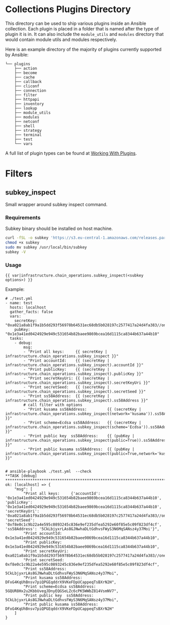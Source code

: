 # Collections Plugins Directory

This directory can be used to ship various plugins inside an Ansible collection. Each plugin is placed in a folder that
is named after the type of plugin it is in. It can also include the `module_utils` and `modules` directory that
would contain module utils and modules respectively.

Here is an example directory of the majority of plugins currently supported by Ansible:

```
└── plugins
    ├── action
    ├── become
    ├── cache
    ├── callback
    ├── cliconf
    ├── connection
    ├── filter
    ├── httpapi
    ├── inventory
    ├── lookup
    ├── module_utils
    ├── modules
    ├── netconf
    ├── shell
    ├── strategy
    ├── terminal
    ├── test
    └── vars
```

A full list of plugin types can be found at [Working With Plugins](https://docs.ansible.com/ansible/2.10/plugins/plugins.html).

# Filters
## subkey_inspect
Small wrapper around subkey inspect command. 
### Requirements 
Subkey binary should be installed on host machine. 

```bash
curl -fSL -o subkey 'https://s3.eu-central-1.amazonaws.com/releases.parity.io/substrate/x86_64-debian%3Astretch/v3.0.0/subkey/subkey'
chmod +x subkey
sudo mv subkey /usr/local/bin/subkey
subkey -V
```

### Usage
```
{{ var|infrastructure.chain_operations.subkey_inspect(<subkey options>) }}
```

Example:
```
# ./test.yml
- name: test
  hosts: localhost
  gather_facts: false
  vars:
    secretKey: "0xa021a8ab1f9a1b5dd293f56978b64531ec68db5b028197c2577417a24d4fa383//one"
    pubKey: "0x1e3a41ed0424929e949c531654b82baee9869bcea16d1115ca8344b637a44b10"
  tasks:
    - debug:
        msg:
        - "Print all keys:     {{ secretKey | infrastructure.chain_operations.subkey_inspect }}"
        - "Print accountId:    {{ (secretKey | infrastructure.chain_operations.subkey_inspect).accountId }}"
        - "Print publicKey:    {{ (secretKey | infrastructure.chain_operations.subkey_inspect).publicKey }}"
        - "Print secretKeyUri: {{ (secretKey | infrastructure.chain_operations.subkey_inspect).secretKeyUri }}"
        - "Print secretSeed:   {{ (secretKey | infrastructure.chain_operations.subkey_inspect).secretSeed }}"
        - "Print ss58Address:  {{ (secretKey | infrastructure.chain_operations.subkey_inspect).ss58Address }}"
        # call filter with options
        - "Print kusama ss58Address:         {{ (secretKey | infrastructure.chain_operations.subkey_inspect(network='kusama')).ss58Address }}"
        - "Print scheme=Ecdsa ss58Address:   {{ (secretKey | infrastructure.chain_operations.subkey_inspect(scheme='Ecdsa')).ss58Address }}"
        - "Print public key  ss58Address:    {{ (pubKey | infrastructure.chain_operations.subkey_inspect(public=True)).ss58Address }}"
        - "Print public kusama ss58Address:  {{ (pubKey | infrastructure.chain_operations.subkey_inspect(public=True,network='kusama')).ss58Address }}"


# ansible-playbook ./test.yml  --check
**TASK [debug] ******************************************************************************************
ok: [localhost] => {
    "msg": [
        "Print all keys:     {'accountId': '0x1e3a41ed0424929e949c531654b82baee9869bcea16d1115ca8344b637a44b10', 'publicKey': '0x1e3a41ed0424929e949c531654b82baee9869bcea16d1115ca8344b637a44b10', 'secretKeyUri': '0xa021a8ab1f9a1b5dd293f56978b64531ec68db5b028197c2577417a24d4fa383//one', 'secretSeed': '0xf8e0c1c9b22a4e595c0893245c836e9ef235dfea5292e60f85e5c09f823df4cf', 'ss58Address': '5CkLbjyxrLAs8GJNwhaDLtGdhvsFWyS3N6MqSANsz4y37Moi'}",
        "Print accountId:    0x1e3a41ed0424929e949c531654b82baee9869bcea16d1115ca8344b637a44b10",
        "Print publicKey:    0x1e3a41ed0424929e949c531654b82baee9869bcea16d1115ca8344b637a44b10",
        "Print secretKeyUri: 0xa021a8ab1f9a1b5dd293f56978b64531ec68db5b028197c2577417a24d4fa383//one",
        "Print secretSeed:   0xf8e0c1c9b22a4e595c0893245c836e9ef235dfea5292e60f85e5c09f823df4cf",
        "Print ss58Address:  5CkLbjyxrLAs8GJNwhaDLtGdhvsFWyS3N6MqSANsz4y37Moi",
        "Print kusama ss58Address:         DFxG4KqUhBnsv7piQPGEqddrX9VKeFDpUCappeqTsBXrN2H",
        "Print scheme=Ecdsa ss58Address:   5GQUR8Hx2u2KbbUvegJDnyEQGSeLZc6cPK5WWbZ814VsmNV7",
        "Print public key  ss58Address:    5CkLbjyxrLAs8GJNwhaDLtGdhvsFWyS3N6MqSANsz4y37Moi",
        "Print public kusama ss58Address:  DFxG4KqUhBnsv7piQPGEqddrX9VKeFDpUCappeqTsBXrN2H"
    ]
}
```
